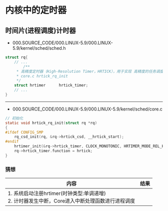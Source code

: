# 内核中的定时器

## 时间片(进程调度)计时器
+ 000.SOURCE_CODE/000.LINUX-5.9/000.LINUX-5.9/kernel/sched/sched.h
```c
struct rq{
    // ...
        /**
	 * 高精度定时器（High-Resolution Timer，HRTICK），用于实现 高精度的任务调度时间片控制
	 * core.c hrtick_rq_init
	 */
	struct hrtimer		hrtick_timer;
    // ...
}
```

---

+ 000.SOURCE_CODE/000.LINUX-5.9/000.LINUX-5.9/kernel/sched/core.c
```c
// 初始化
static void hrtick_rq_init(struct rq *rq)
{
#ifdef CONFIG_SMP
	rq_csd_init(rq, &rq->hrtick_csd, __hrtick_start);
#endif
	hrtimer_init(&rq->hrtick_timer, CLOCK_MONOTONIC, HRTIMER_MODE_REL_HARD);
	rq->hrtick_timer.function = hrtick;
}
```

### 猜想
|内容|结果|
|-|-|
|1. 系统启动注册hrtimer(时钟类型:单调递增) </br> 2. 计时器发生中断，Core进入中断处理函数进行进程调度||